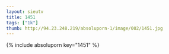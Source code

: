 ```yaml
--- 
layout: sieutv
title: 1451
tags: ["1k"]
thumb: http://94.23.248.219/absoluporn-1/image/002/1451.jpg
---
```

{% include absoluporn key="1451" %} 
